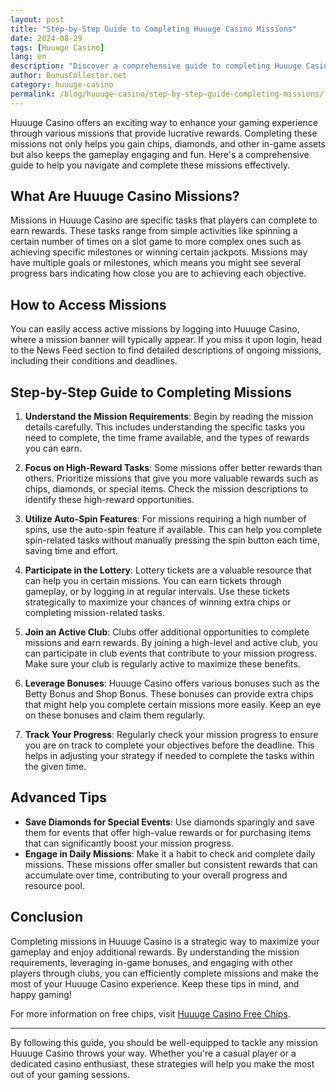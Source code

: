 ```yaml
---
layout: post
title: "Step-by-Step Guide to Completing Huuuge Casino Missions"
date: 2024-08-29
tags: [Huuuge Casino]
lang: en
description: "Discover a comprehensive guide to completing Huuuge Casino missions efficiently and maximize your rewards with our expert tips."
author: BonusCollector.net
category: huuuge-casino
permalink: /blog/huuuge-casino/step-by-step-guide-completing-missions/
---
```


Huuuge Casino offers an exciting way to enhance your gaming experience through various missions that provide lucrative rewards. Completing these missions not only helps you gain chips, diamonds, and other in-game assets but also keeps the gameplay engaging and fun. Here's a comprehensive guide to help you navigate and complete these missions effectively.

## **What Are Huuuge Casino Missions?**

Missions in Huuuge Casino are specific tasks that players can complete to earn rewards. These tasks range from simple activities like spinning a certain number of times on a slot game to more complex ones such as achieving specific milestones or winning certain jackpots. Missions may have multiple goals or milestones, which means you might see several progress bars indicating how close you are to achieving each objective.

## **How to Access Missions**

You can easily access active missions by logging into Huuuge Casino, where a mission banner will typically appear. If you miss it upon login, head to the News Feed section to find detailed descriptions of ongoing missions, including their conditions and deadlines.

## **Step-by-Step Guide to Completing Missions**

1. **Understand the Mission Requirements**: Begin by reading the mission details carefully. This includes understanding the specific tasks you need to complete, the time frame available, and the types of rewards you can earn.

2. **Focus on High-Reward Tasks**: Some missions offer better rewards than others. Prioritize missions that give you more valuable rewards such as chips, diamonds, or special items. Check the mission descriptions to identify these high-reward opportunities.

3. **Utilize Auto-Spin Features**: For missions requiring a high number of spins, use the auto-spin feature if available. This can help you complete spin-related tasks without manually pressing the spin button each time, saving time and effort.

4. **Participate in the Lottery**: Lottery tickets are a valuable resource that can help you in certain missions. You can earn tickets through gameplay, or by logging in at regular intervals. Use these tickets strategically to maximize your chances of winning extra chips or completing mission-related tasks.

5. **Join an Active Club**: Clubs offer additional opportunities to complete missions and earn rewards. By joining a high-level and active club, you can participate in club events that contribute to your mission progress. Make sure your club is regularly active to maximize these benefits.

6. **Leverage Bonuses**: Huuuge Casino offers various bonuses such as the Betty Bonus and Shop Bonus. These bonuses can provide extra chips that might help you complete certain missions more easily. Keep an eye on these bonuses and claim them regularly.

7. **Track Your Progress**: Regularly check your mission progress to ensure you are on track to complete your objectives before the deadline. This helps in adjusting your strategy if needed to complete the tasks within the given time.

## **Advanced Tips**

- **Save Diamonds for Special Events**: Use diamonds sparingly and save them for events that offer high-value rewards or for purchasing items that can significantly boost your mission progress.
- **Engage in Daily Missions**: Make it a habit to check and complete daily missions. These missions offer smaller but consistent rewards that can accumulate over time, contributing to your overall progress and resource pool.

## **Conclusion**

Completing missions in Huuuge Casino is a strategic way to maximize your gameplay and enjoy additional rewards. By understanding the mission requirements, leveraging in-game bonuses, and engaging with other players through clubs, you can efficiently complete missions and make the most of your Huuuge Casino experience. Keep these tips in mind, and happy gaming!

For more information on free chips, visit [Huuuge Casino Free Chips](https://bonuscollector.net/huuuge-casino-free-chips/).

--- 

By following this guide, you should be well-equipped to tackle any mission Huuuge Casino throws your way. Whether you're a casual player or a dedicated casino enthusiast, these strategies will help you make the most out of your gaming sessions.